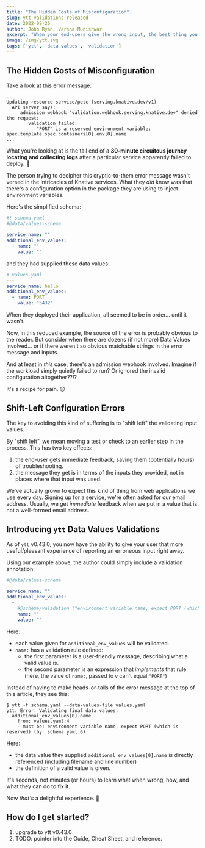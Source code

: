 ```yaml
---
title: "The Hidden Costs of Misconfiguration"
slug: ytt-validations-released
date: 2022-09-26
author: John Ryan, Varsha Munishwar
excerpt: "When your end-users give the wrong input, the best thing you can do is give them immediate, concise, and actionable feedback. Now, you can do that with ytt Data Values Validations!"
image: /img/ytt.svg
tags: ['ytt', 'data values', 'validation']
---
```


## The Hidden Costs of Misconfiguration

Take a look at this error message:

```
...
Updating resource service/petc (serving.knative.dev/v1)
  API server says: 
     admission webhook "validation.webhook.serving.knative.dev" denied the request:
        validation failed: 
           "PORT" is a reserved environment variable: spec.template.spec.containers[0].env[0].name
...
```

What you're looking at is the tail end of a **30-minute circuitous journey locating and collecting logs** after a 
particular service apparently failed to deploy. 🥵

The person trying to decipher this cryptic-to-them error message wasn't versed in the intricacies of
Knative services. What they _did_ know was that there's a configuration option in the package they are using
to inject environment variables.

Here's the simplified schema:

```yaml
#! schema.yaml
#@data/values-schema
---
service_name: ""
additional_env_values:
  - name: ""
    value: ""
```

and they had supplied these data values:

```yaml
# values.yaml
---
service_name: hello
additional_env_values:
  - name: PORT
    value: "5432"
```

When they deployed their application, all seemed to be in order... until it wasn't.

Now, in this reduced example, the source of the error is probably obvious to the reader. But consider when
there are dozens (if not more) Data Values involved... or if there weren't so obvious matchable strings in
the error message and inputs.

And at least in _this_ case, there's an admission webhook involved. Imagine if the workload simply quietly failed
to run? Or ignored the invalid configuration altogether??!?

It's a recipe for pain. 😖

## Shift-Left Configuration Errors

The key to avoiding this kind of suffering is to "shift left" the validating input values.

By "[shift left](https://devopedia.org/shift-left)", we mean moving a test or check to an earlier step in the process.
This has two key effects:
1. the end-user gets immediate feedback, saving them (potentially hours) of troubleshooting.
2. the message they get is in terms of the inputs they provided, not in places where that input was used.

We've actually grown to expect this kind of thing from web applications we use every day. Signing up for
a service, we're often asked for our email address. Usually, we get _immediate_ feedback when we put in a value that
is not a well-formed email address.


## Introducing `ytt` Data Values Validations

As of `ytt` v0.43.0, you now have the ability to give your user that more useful/pleasant experience of reporting an
erroneous input right away.

Using our example above, the author could simply include a validation annotation:

```yaml
#@data/values-schema
---
service_name: ""
additional_env_values:
  - 
    #@schema/validation ("environment variable name, expect PORT (which is reserved)", lambda v: v != "PORT")
    name: ""
    value: ""
```
Here:
- each value given for `additional_env_values` will be validated.
- `name:` has a validation rule defined:
  - the first parameter is a user-friendly message, describing what a valid value is.
  - the second parameter is an expression that _implements_ that rule (here, the value of `name:`, passed to `v` can't equal `"PORT"`)

Instead of having to make heads-or-tails of the error message at the top of this article, they see this:

```console
$ ytt -f schema.yaml --data-values-file values.yaml
ytt: Error: Validating final data values:
  additional_env_values[0].name
    from: values.yaml:4
    - must be: environment variable name, expect PORT (which is reserved) (by: schema.yaml:6)
```

Here:
- the data value they supplied `additional_env_values[0].name` is directly referenced (including filename and line number)
- the definition of a valid value is given.

It's seconds, not minutes (or hours) to learn what when wrong, how, and what they can do to fix it. 

Now _that's_ a delightful experience. 🥳

## How do I get started?

1. upgrade to ytt v0.43.0
2. TODO: pointer into the Guide, Cheat Sheet, and reference.


